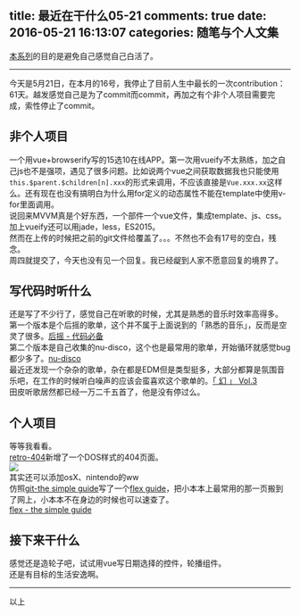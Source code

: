 title: 最近在干什么05-21
comments: true
date: 2016-05-21 16:13:07
categories: 随笔与个人文集
---
[本系列](http://gaoryrt.com/categories/%E9%9A%8F%E7%AC%94%E4%B8%8E%E4%B8%AA%E4%BA%BA%E6%96%87%E9%9B%86/)的目的是避免自己感觉自己白活了。  
***
今天是5月21日，在本月的16号，我停止了目前人生中最长的一次contribution：61天。越发感觉自己是为了commit而commit，再加之有个非个人项目需要完成，索性停止了commit。  
## 非个人项目
一个用vue+browserify写的15选10在线APP。第一次用vueify不太熟练，加之自己js也不是强项，遇见了很多问题。比如说两个vue之间获取数据我也只能使用`this.$parent.$children[n].xxx`的形式来调用，不应该直接是`Vue.xxx.xx`这样么。还有现在也没有搞明白为什么用for定义的动态属性不能在template中使用v-for里面调用。   
说回来MVVM真是个好东西，一个部件一个vue文件，集成template、js、css。加上vueify还可以用jade，less，ES2015。  
然而在上传的时候把之前的git文件给覆盖了。。。不然也不会有17号的空白，残念。  
周四就提交了，今天也没有见一个回复。我已经龊到人家不愿意回复的境界了。   
## 写代码时听什么
还是写了不少行了，感觉自己在听歌的时候，尤其是熟悉的音乐时效率高得多。  
第一个版本是个后摇的歌单，这个并不属于上面说到的「熟悉的音乐」，反而是空灵了很多。[后摇 - 代码必备](http://music.163.com/#/playlist?id=6948994)  
第二个版本是自己收集的nu-disco，这个也是最常用的歌单，开始循环就感觉bug都少多了。[nu-disco](http://music.163.com/#/playlist?id=80144899)  
最近还发现一个杂杂的歌单，杂在都是EDM但是类型挺多，大部分都算是氛围音乐吧，在工作的时候听白噪声的应该会蛮喜欢这个歌单的。[「 幻 」 Vol.3](http://music.163.com/#/playlist?id=59398367)   
田皮听歌居然都已经一万二千五首了，他是没有停过么。  
## 个人项目
等等我看看。  
[retro-404](https://github.com/gaoryrt/retro-404)新增了一个DOS样式的404页面。  
![](https://github.com/gaoryrt/retro-404/raw/master/screen-shots/dos-404.png)  
其实还可以添加osX、nintendo的ww  
仿照[git-the simple guide]()写了一个[flex guide](http://gaoryrt.com/flex/)，把小本本上最常用的那一页搬到了网上，小本本不在身边的时候也可以速查了。  
[flex - the simple guide](http://gaoryrt.com/flex/)  
## 接下来干什么
感觉还是造轮子吧，试试用vue写日期选择的控件，轮播组件。  
还是有目标的生活安逸啊。
***
以上

